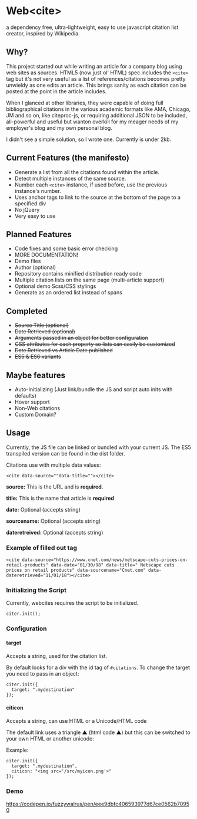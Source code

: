 # Web&lt;cite>
a dependency free, ultra-lightweight, easy to use javascript citation list creator, inspired by Wikipedia.

## Why?

This project started out while writing an article for a company blog using web sites as sources. HTML5 (now just ol' HTML) spec includes the `<cite>` tag but it's not very useful as a list of references/citations becomes pretty unwieldy as one edits an article. This brings sanity as each citation can be posted at the point in the article includes.

When I glanced at other libraries, they were capable of doing full bibliographical citations in the various academic formats like AMA, Chicago, JM  and so on, like citeproc-js, or requiring additional JSON to be included, all-powerful and useful but wanton overkill for my meager needs of my employer's blog and my own personal blog.

I didn't see a simple solution, so I wrote one. Currently is under 2kb.

## Current Features (the manifesto)

* Generate a list from all the citations found within the article.
* Detect multiple instances of the same source.
* Number each `<cite>` instance, if used before, use the previous instance's number.
* Uses anchor tags to link to the source at the bottom of the page to a specified div
* No jQuery
* Very easy to use

## Planned Features

* Code fixes and some basic error checking
* MORE DOCUMENTATION!
* Demo files
* Author (optional)
* Repository contains minified distribution ready code
* Multiple citation lists on the same page (multi-article support)
* Optional demo Scss/CSS stylings
* Generate as an ordered list instead of spans

## Completed
* ~~Source Title (optional)~~
* ~~Date Retrieved (optional)~~
* ~~Arguments passed in an object for better configuration~~
* ~~CSS attributes for each property so lists can easily be customized~~
* ~~Date Retrieved vs Article Date published~~
* ~~ES5 & ES6 variants~~


## Maybe features

* Auto-Initializing (Just link/bundle the JS and script auto inits with defaults)
* Hover support
* Non-Web citations
* Custom Domain?


## Usage

Currently, the JS file can be linked or bundled with your current JS.  The ES5 transpiled version can be found in the dist folder.

Citations use  with multiple data values:

`<cite data-source=""data-title=""></cite>`

**source:** This is the URL and is **required**.

**title:** This is the name that article is **required**

**date:** Optional (accepts string)

**sourcename:** Optional (accepts string)

**dateretreived:**  Optional (accepts string)


### Example of filled out tag

`<cite data-source="https://www.cnet.com/news/netscape-cuts-prices-on-retail-products" data-date="01/30/98" data-title=" Netscape cuts prices on retail products" data-sourcename="Cnet.com" data-dateretrieved="11/01/18"></cite>`

### Initializing the Script

Currently, webcites requires the script to be initialized.

`citer.init();`

### Configuration


#### target
Accepts a string, used for the citation list.

By default looks for a div with the id tag of `#citations`. To change the target you need to pass in an object:

```
citer.init({
  target: ".mydestination"
});
```



####  citicon
Accepts a string, can use HTML or a Unicode/HTML code  

The default link uses a triangle ▲ (html code &#9650;) but this can be switched to your own HTML or another unicode:

Example:

```
citer.init({
  target: ".mydestination",
  citicon: "<img src='/src/myicon.png'>"
});
```


### Demo

https://codepen.io/fuzzywalrus/pen/eee9dbfc406593977d67ce0562b70950
